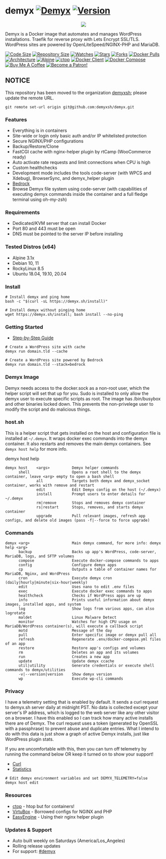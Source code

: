 # demyx [![Demyx](https://github.com/demyxsh/demyx/actions/workflows/main.yml/badge.svg)](https://github.com/demyxsh/demyx/actions/workflows/main.yml) [![Version](https://img.shields.io/badge/dynamic/json?url=https://github.com/demyxsh/demyx/raw/master/version.json&label=version&query=$.demyx&color=blue)](https://hub.docker.com/r/demyx/demyx)

<p align="center"><a href="https://asciinema.org/a/488645" target="_blank"><img src="https://asciinema.org/a/488645.svg" /></a></p>

Demyx is a Docker image that automates and manages WordPress installations. Traefik for reverse proxy with Lets Encrypt SSL/TLS. WordPress sites are powered by OpenLiteSpeed/NGINX-PHP and MariaDB.

[![Code Size](https://img.shields.io/github/languages/code-size/demyxsh/demyx?style=flat&color=blue)](https://github.com/demyxsh/demyx)
[![Repository Size](https://img.shields.io/github/repo-size/demyxsh/demyx?style=flat&color=blue)](https://github.com/demyxsh/demyx)
[![Watches](https://img.shields.io/github/watchers/demyxsh/demyx?style=flat&color=blue)](https://github.com/demyxsh/demyx)
[![Stars](https://img.shields.io/github/stars/demyxsh/demyx?style=flat&color=blue)](https://github.com/demyxsh/demyx)
[![Forks](https://img.shields.io/github/forks/demyxsh/demyx?style=flat&color=blue)](https://github.com/demyxsh/demyx)
[![Docker Pulls](https://img.shields.io/docker/pulls/demyx/demyx?style=flat&color=blue)](https://hub.docker.com/r/demyx/demyx)
[![Architecture](https://img.shields.io/badge/linux-amd64-important?style=flat&color=blue)](https://hub.docker.com/r/demyx/demyx)
[![Alpine](https://img.shields.io/badge/dynamic/json?url=https://github.com/demyxsh/demyx/raw/master/version.json&label=alpine&query=$.alpine&color=blue)](https://hub.docker.com/r/demyx/demyx)
[![ctop](https://img.shields.io/badge/dynamic/json?url=https://github.com/demyxsh/demyx/raw/master/version.json&label=ctop&query=$.ctop&color=blue)](https://hub.docker.com/r/demyx/demyx)
[![Docker Client](https://img.shields.io/badge/dynamic/json?url=https://github.com/demyxsh/demyx/raw/master/version.json&label=docker&query=$.docker&color=blue)](https://hub.docker.com/r/demyx/demyx)
[![Docker Compose](https://img.shields.io/badge/dynamic/json?url=https://github.com/demyxsh/demyx/raw/master/version.json&label=docker-compose&query=$.docker_compose&color=blue)](https://hub.docker.com/r/demyx/demyx)
[![Buy Me A Coffee](https://img.shields.io/badge/buy_me_coffee-$5-informational?style=flat&color=blue)](https://www.buymeacoffee.com/VXqkQK5tb)
[![Become a Patron!](https://img.shields.io/badge/become%20a%20patron-$5-informational?style=flat&color=blue)](https://www.patreon.com/bePatron?u=23406156)

## NOTICE
This repository has been moved to the organization [demyxsh](https://github.com/demyxsh); please update the remote URL.
```
git remote set-url origin git@github.com:demyxsh/demyx.git
```

### Features
- Everything is in containers
- Site-wide or login only basic auth and/or IP whitelisted protection
- Secure NGINX/PHP configurations
- Backup/Restore/Clone
- FastCGI cache with nginx-helper plugin by rtCamp (WooCommerce ready)
- Auto activate rate requests and limit connections when CPU is high
- Custom healthchecks
- Development mode includes the tools code-server (with WPCS and Xdebug), BrowserSync, and demyx_helper plugin
- [Bedrock](https://roots.io/bedrock/)
- Browse Demyx file system using code-server (with capabilities of executing demyx commands inside the container and a full fledge terminal using oh-my-zsh)

### Requirements
- Dedicated/KVM server that can install Docker
- Port 80 and 443 must be open
- DNS must be pointed to the server IP before installing

### Tested Distros (x64)
- Alpine 3.1x
- Debian 10, 11
- RockyLinux 8.5
- Ubuntu 18.04, 19.10, 20.04

### Install
```
# Install demyx and ping home
bash -c "$(curl -sL https://demyx.sh/install)"

# Install demyx without pinging home
wget https://demyx.sh/install; bash install --no-ping
```

### Getting Started
- [Step-by-Step Guide](https://demyx.sh/docker/how-to-easily-manage-multiple-wordpress-sites-in-docker-using-demyx/)

```
# Create a WordPress site with cache
demyx run domain.tld --cache

# Create a WordPress site powered by Bedrock
demyx run domain.tld --stack=bedrock
```

### Demyx Image
Demyx needs access to the docker.sock as a non-root user, which the helper script will set that up for you. Sudo is installed to only allow the demyx user to execute specific scripts as root. The image has /bin/busybox and other binaries locked down. This prevents the non-privelege user to modify the script and do malicious things.

### host.sh
This is a helper script that gets installed on the host and configuration file is installed at `~/.demyx`. It wraps docker exec commands into the demyx container. It also restarts and removes the main demyx containers. See `demyx host help` for more info.

demyx host help
```
demyx host    <args>          Demyx helper commands
      shell                   Opens a root shell to the demyx container, leave <arg> empty to open a bash shell
              all             Targets both demyx and demyx_socket container, works with remove and restart
              edit            Edit Demyx config on the host (~/.demyx)
              install         Prompt users to enter details for ~/.demyx
              rm|remove       Stops and removes demyx container
              rs|restart      Stops, removes, and starts demyx container
              upgrade         Pull relevant images, refresh app configs, and delete old images (pass -f|--force to force upgrade)
```

### Commands
```
demyx <arg>                   Main demyx command, for more info: demyx help <arg>
      backup                  Backs up app's WordPress, code-server, MariaDB, logs, and SFTP volumes
      compose                 Execute docker-compose commands to apps
      config                  Configure demyx apps
      cp                      Outputs a table of container names for MariaDB, Nginx, and WordPress
      cron                    Execute demyx cron (daily|hourly|minute|six-hour|weekly)
      edit                    Uses nano to edit .env files
      exec                    Execute docker exec commands to apps
      healthcheck             Checks if WordPress apps are up
      info                    Prints useful information about demyx images, installed apps, and system
      log                     Show logs from various apps, can also logrotate
      maldet                  Linux Malware Detect
      monitor                 Watches for high CPU usage on MariaDB/WordPress container(s), will execute a callback script
      motd                    Message of the day
      pull                    Enter specific image or demyx pull all
      refresh                 Regenerate .env/docker-compose.yml files of an app
      restore                 Restore app's configs and volumes
      rm                      Deletes an app and its volumes
      run                     Creates a new app
      update                  Update demyx ccache
      util|utility            Generate credentials or execute shell commands to demyx/utilities
      -v|--version|version    Show demyx version
      wp                      Execute wp-cli commands
```

### Privacy
I have a telemetry setting that is enabled by default. It sends a curl request to demyx.sh server daily at midnight PST. No data is collected except your server's IP address, which is logged to the web server like any other visitor on a browser. I have this enabled so I can track how many active installs there are of Demyx. The curl request uses a token (generated by OpenSSL with a passphrase) to prevent abuse and duplicate entries. What I intend to do with this data is just show a graph of active Demyx installs, just like WordPress plugin stats.

If you are uncomfortable with this, then you can turn off telemetry by running the command below OR keep it turned on to show your support!

* [Curl](https://github.com/demyxsh/demyx/blob/master/function/cron.sh#L40)
* [Statistics](https://demyx.sh/statistics/)

```
# Edit demyx environment variables and set DEMYX_TELEMETRY=false
demyx host edit
```

### Resources
- [ctop](https://ctop.sh) - htop but for containers!
- [VirtuBox](https://github.com/VirtuBox/ubuntu-nginx-web-server) - Borrowed configs for NGINX and PHP
- [EasyEngine](https://easyengine.io/) - Using their nginx helper plugin

### Updates & Support
- Auto built weekly on Saturdays (America/Los_Angeles)
- Rolling release updates
- For support: [#demyx](https://web.libera.chat/?channel=#demyx)
